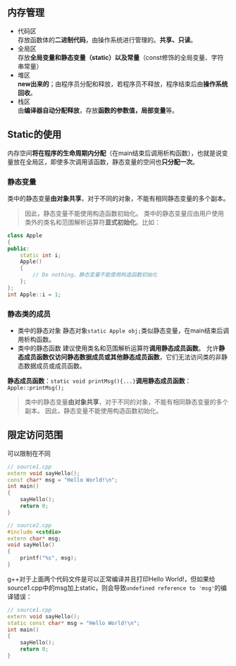 ## 内存管理
-  代码区  
存放函数体的**二进制代码**，由操作系统进行管理的。**共享、只读**。
-  全局区  
存放**全局变量和静态变量（static）以及常量**（const修饰的全局变量、字符串常量）
-  堆区  
**new出来的**；由程序员分配和释放，若程序员不释放，程序结束后由**操作系统回收**。
-  栈区  
由**编译器自动分配释放**，存放**函数的参数值，局部变量**等。

## Static的使用
内存空间**将在程序的生命周期内分配**（在main结束后调用析构函数），也就是说变量放在全局区，即使多次调用该函数，静态变量的空间也**只分配一次**。

### 静态变量
类中的静态变量**由对象共享**，对于不同的对象，不能有相同静态变量的多个副本。

>因此，静态变量不能使用构造函数初始化。
>类中的静态变量应由用户使用类外的类名和范围解析运算符**显式初始化**。比如：
```C++
class Apple 
{ 
public: 
	static int i; 
	Apple() 
	{ 
		// Do nothing，静态变量不能使用构造函数初始化 
	}; 
};
int Apple::i = 1;
```
### 静态类的成员

- 类中的静态对象 
静态对象`static Apple obj;`类似静态变量，在main结束后调用析构函数。
- 类中的静态函数
建议使用类名和范围解析运算符**调用静态成员函数**。
允许**静态成员函数仅访问静态数据成员或其他静态成员函数**，它们无法访问类的非静态数据成员或成员函数。

**静态成员函数**：`static void printMsg(){...}`**调用静态成员函数**：`Apple::printMsg();`

>类中的静态变量**由对象共享**，对于不同的对象，不能有相同静态变量的多个副本。
>因此，静态变量不能使用构造函数初始化。

## 限定访问范围
可以限制在不同
```C++
// source1.cpp
extern void sayHello();
const char* msg = "Hello World!\n";
int main()
{
    sayHello();
    return 0;
}

// source2.cpp
#include <cstdio>
extern char* msg;
void sayHello()
{
    printf("%s", msg);
}
```

g++对于上面两个代码文件是可以正常编译并且打印Hello World!，但如果给source1.cpp中的msg加上static，则会导致`undefined reference to 'msg'`的编译错误：
```C++
// source1.cpp
extern void sayHello();
static const char* msg = "Hello World!\n";
int main()
{
    sayHello();
    return 0;
}
```
